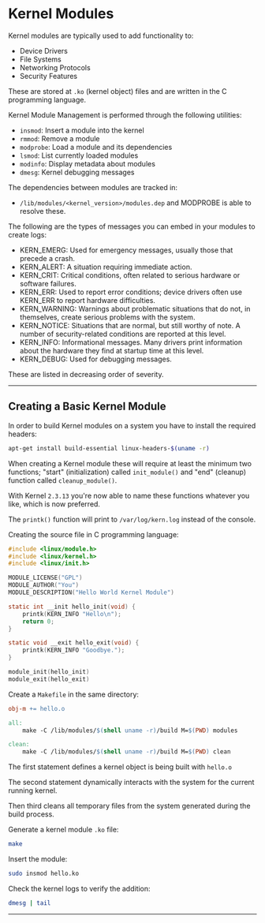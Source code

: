 # Kernel Modules

Kernel modules are typically used to add functionality to:
- Device Drivers
- File Systems
- Networking Protocols
- Security Features

These are stored at `.ko` (kernel object) files and are written in the C programming language.

Kernel Module Management is performed through the following utilities:
- `insmod`: Insert a module into the kernel
- `rmmod`: Remove a module
- `modprobe`: Load a module and its dependencies
- `lsmod`: List currently loaded modules
- `modinfo`: Display metadata about modules
- `dmesg`: Kernel debugging messages

The dependencies between modules are tracked in:
- `/lib/modules/<kernel_version>/modules.dep` and MODPROBE is able to resolve these.

The following are the types of messages you can embed in your modules to create logs:
- KERN_EMERG: Used for emergency messages, usually those that precede a crash.
- KERN_ALERT: A situation requiring immediate action.
- KERN_CRIT: Critical conditions, often related to serious hardware or software failures.
- KERN_ERR: Used to report error conditions; device drivers often use KERN_ERR to report hardware difficulties.
- KERN_WARNING: Warnings about problematic situations that do not, in themselves, create serious problems with the system.
- KERN_NOTICE: Situations that are normal, but still worthy of note. A number of security-related conditions are reported at this level.
- KERN_INFO: Informational messages. Many drivers print information about the hardware they find at startup time at this level.
- KERN_DEBUG: Used for debugging messages.

These are listed in decreasing order of severity.

---

## Creating a Basic Kernel Module


In order to build Kernel modules on a system you have to install the required headers:
```bash
apt-get install build-essential linux-headers-$(uname -r)
```

When creating a Kernel module these will require at least the minimum two functions; "start" (initialization) called `init_module()` and "end" (cleanup) function called `cleanup_module()`.

With Kernel `2.3.13` you're now able to name these functions whatever you like, which is now preferred.

The `printk()` function will print to `/var/log/kern.log` instead of the console. 

Creating the source file in C programming language:
```c
#include <linux/module.h>
#include <linux/kernel.h>
#include <linux/init.h>

MODULE_LICENSE("GPL")
MODULE_AUTHOR("You")
MODULE_DESCRIPTION("Hello World Kernel Module")

static int __init hello_init(void) {
	printk(KERN_INFO "Hello\n");
	return 0;
}

static void __exit hello_exit(void) {
	printk(KERN_INFO "Goodbye.");
}

module_init(hello_init)
module_exit(hello_exit)
```

Create a `Makefile` in the same directory:
```Makefile
obj-m += hello.o

all:
    make -C /lib/modules/$(shell uname -r)/build M=$(PWD) modules

clean:
    make -C /lib/modules/$(shell uname -r)/build M=$(PWD) clean
```

The first statement defines a kernel object is being built with `hello.o`

The second statement dynamically interacts with the  system for the current running kernel.

Then third cleans all temporary files from the system generated during the build process.

Generate a kernel module `.ko` file:
```bash
make
```

Insert the module:
```bash
sudo insmod hello.ko
```

Check the kernel logs to verify the addition:
```bash
dmesg | tail
```

---




